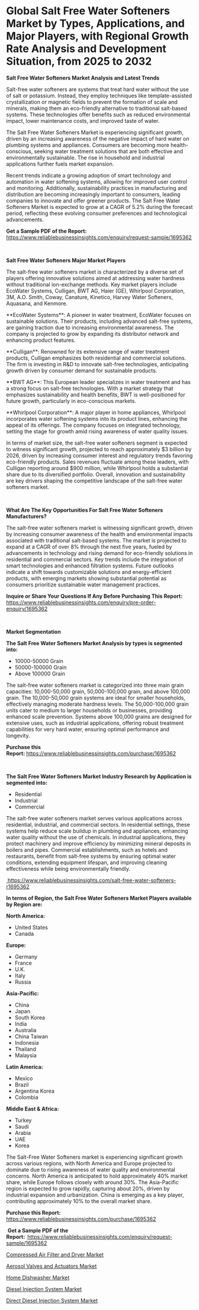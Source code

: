 <p><h1>Global Salt Free Water Softeners Market by Types, Applications, and Major Players, with Regional Growth Rate Analysis and Development Situation, from 2025 to 2032</h1></p><p><strong>Salt Free Water Softeners Market Analysis and Latest Trends</strong></p>
<p><p>Salt-free water softeners are systems that treat hard water without the use of salt or potassium. Instead, they employ techniques like template-assisted crystallization or magnetic fields to prevent the formation of scale and minerals, making them an eco-friendly alternative to traditional salt-based systems. These technologies offer benefits such as reduced environmental impact, lower maintenance costs, and improved taste of water.</p><p>The Salt Free Water Softeners Market is experiencing significant growth, driven by an increasing awareness of the negative impact of hard water on plumbing systems and appliances. Consumers are becoming more health-conscious, seeking water treatment solutions that are both effective and environmentally sustainable. The rise in household and industrial applications further fuels market expansion.</p><p>Recent trends indicate a growing adoption of smart technology and automation in water softening systems, allowing for improved user control and monitoring. Additionally, sustainability practices in manufacturing and distribution are becoming increasingly important to consumers, leading companies to innovate and offer greener products. The Salt Free Water Softeners Market is expected to grow at a CAGR of 5.2% during the forecast period, reflecting these evolving consumer preferences and technological advancements.</p></p>
<p><strong>Get a Sample PDF of the Report:&nbsp;</strong> <a href="https://www.reliablebusinessinsights.com/enquiry/request-sample/1695362?utm_campaign=112&utm_medium=2&utm_source=Github&utm_content=ia&utm_term=19022025&utm_id=salt-free-water-softeners">https://www.reliablebusinessinsights.com/enquiry/request-sample/1695362</a></p>
<p>&nbsp;</p>
<p><strong>Salt Free Water Softeners Major Market Players</strong></p>
<p><p>The salt-free water softeners market is characterized by a diverse set of players offering innovative solutions aimed at addressing water hardness without traditional ion-exchange methods. Key market players include EcoWater Systems, Culligan, BWT AG, Haier (GE), Whirlpool Corporation, 3M, A.O. Smith, Coway, Canature, Kinetico, Harvey Water Softeners, Aquasana, and Kenmore.</p><p>**EcoWater Systems**: A pioneer in water treatment, EcoWater focuses on sustainable solutions. Their products, including advanced salt-free systems, are gaining traction due to increasing environmental awareness. The company is projected to grow by expanding its distributor network and enhancing product features.</p><p>**Culligan**: Renowned for its extensive range of water treatment products, Culligan emphasizes both residential and commercial solutions. The firm is investing in R&D to innovate salt-free technologies, anticipating growth driven by consumer demand for sustainable products.</p><p>**BWT AG**: This European leader specializes in water treatment and has a strong focus on salt-free technologies. With a market strategy that emphasizes sustainability and health benefits, BWT is well-positioned for future growth, particularly in eco-conscious markets.</p><p>**Whirlpool Corporation**: A major player in home appliances, Whirlpool incorporates water softening systems into its product lines, enhancing the appeal of its offerings. The company focuses on integrated technology, setting the stage for growth amid rising awareness of water quality issues.</p><p>In terms of market size, the salt-free water softeners segment is expected to witness significant growth, projected to reach approximately $3 billion by 2026, driven by increasing consumer interest and regulatory trends favoring eco-friendly products. Sales revenues fluctuate among these leaders, with Culligan reporting around $900 million, while Whirlpool holds a substantial share due to its diversified portfolio. Overall, innovation and sustainability are key drivers shaping the competitive landscape of the salt-free water softeners market.</p></p>
<p>&nbsp;</p>
<p><strong>What Are The Key Opportunities For Salt Free Water Softeners Manufacturers?</strong></p>
<p><p>The salt-free water softeners market is witnessing significant growth, driven by increasing consumer awareness of the health and environmental impacts associated with traditional salt-based systems. The market is projected to expand at a CAGR of over 8% through the next five years, fueled by advancements in technology and rising demand for eco-friendly solutions in residential and commercial sectors. Key trends include the integration of smart technologies and enhanced filtration systems. Future outlooks indicate a shift towards customizable solutions and energy-efficient products, with emerging markets showing substantial potential as consumers prioritize sustainable water management practices.</p></p>
<p><strong>Inquire or Share Your Questions If Any Before Purchasing This Report:</strong> <a href="https://www.reliablebusinessinsights.com/enquiry/pre-order-enquiry/1695362?utm_campaign=112&utm_medium=2&utm_source=Github&utm_content=ia&utm_term=19022025&utm_id=salt-free-water-softeners">https://www.reliablebusinessinsights.com/enquiry/pre-order-enquiry/1695362</a></p>
<p>&nbsp;</p>
<p><strong>Market Segmentation</strong></p>
<p><strong>The Salt Free Water Softeners Market Analysis by types is segmented into:</strong></p>
<p><ul><li>10000-50000 Grain</li><li>50000-100000 Grain</li><li>Above 100000 Grain</li></ul></p>
<p><p>The salt-free water softeners market is categorized into three main grain capacities: 10,000-50,000 grain, 50,000-100,000 grain, and above 100,000 grain. The 10,000-50,000 grain systems are ideal for smaller households, effectively managing moderate hardness levels. The 50,000-100,000 grain units cater to medium to larger households or businesses, providing enhanced scale prevention. Systems above 100,000 grains are designed for extensive uses, such as industrial applications, offering robust treatment capabilities for very hard water, ensuring optimal performance and longevity.</p></p>
<p><strong>Purchase this Report:&nbsp;</strong><a href="https://www.reliablebusinessinsights.com/purchase/1695362?utm_campaign=112&utm_medium=2&utm_source=Github&utm_content=ia&utm_term=19022025&utm_id=salt-free-water-softeners">https://www.reliablebusinessinsights.com/purchase/1695362</a></p>
<p>&nbsp;</p>
<p><strong>The Salt Free Water Softeners Market Industry Research by Application is segmented into:</strong></p>
<p><ul><li>Residential</li><li>Industrial</li><li>Commercial</li></ul></p>
<p><p>The salt-free water softeners market serves various applications across residential, industrial, and commercial sectors. In residential settings, these systems help reduce scale buildup in plumbing and appliances, enhancing water quality without the use of chemicals. In industrial applications, they protect machinery and improve efficiency by minimizing mineral deposits in boilers and pipes. Commercial establishments, such as hotels and restaurants, benefit from salt-free systems by ensuring optimal water conditions, extending equipment lifespan, and improving cleaning effectiveness while being environmentally friendly.</p></p>
<p><a href="https://www.reliablebusinessinsights.com/salt-free-water-softeners-r1695362?utm_campaign=112&utm_medium=2&utm_source=Github&utm_content=ia&utm_term=19022025&utm_id=salt-free-water-softeners">&nbsp;https://www.reliablebusinessinsights.com/salt-free-water-softeners-r1695362</a></p>
<p><strong>In terms of Region, the Salt Free Water Softeners Market Players available by Region are:</strong></p>
<p>
    <p> <strong> North America: </strong>
        <ul>
            <li>United States</li>
            <li>Canada</li>
        </ul>
        </p> 
    <p> <strong> Europe: </strong>
        <ul>
            <li>Germany</li>
            <li>France</li>
            <li>U.K.</li>
            <li>Italy</li>
            <li>Russia</li>
        </ul>
        </p> 
    <p> <strong> Asia-Pacific: </strong>
        <ul>
            <li>China</li>
            <li>Japan</li>
            <li>South Korea</li>
            <li>India</li>
            <li>Australia</li>
            <li>China Taiwan</li>
            <li>Indonesia</li>
            <li>Thailand</li>
            <li>Malaysia</li>
        </ul>
        </p> 
    <p> <strong> Latin America: </strong>
        <ul>
            <li>Mexico</li>
            <li>Brazil</li>
            <li>Argentina Korea</li>
            <li>Colombia</li>
        </ul>
        </p> 
    <p> <strong> Middle East & Africa: </strong>
        <ul>
            <li>Turkey</li>
            <li>Saudi</li>
            <li>Arabia</li>
            <li>UAE</li>
            <li>Korea</li>
        </ul>
    </p>
    </p>
<p><p>The Salt-Free Water Softeners market is experiencing significant growth across various regions, with North America and Europe projected to dominate due to rising awareness of water quality and environmental concerns. North America is anticipated to hold approximately 40% market share, while Europe follows closely with around 30%. The Asia-Pacific region is expected to grow rapidly, capturing about 20%, driven by industrial expansion and urbanization. China is emerging as a key player, contributing approximately 10% to the overall market share.</p></p>
<p><strong>Purchase this Report: </strong><a href="https://www.reliablebusinessinsights.com/purchase/1695362?utm_campaign=112&utm_medium=2&utm_source=Github&utm_content=ia&utm_term=19022025&utm_id=salt-free-water-softeners">https://www.reliablebusinessinsights.com/purchase/1695362</a></p>
<p>&nbsp;<strong>Get a Sample PDF of the Report:&nbsp;&nbsp;</strong><a href="https://www.reliablebusinessinsights.com/enquiry/request-sample/1695362?utm_campaign=112&utm_medium=2&utm_source=Github&utm_content=ia&utm_term=19022025&utm_id=salt-free-water-softeners">https://www.reliablebusinessinsights.com/enquiry/request-sample/1695362</a></p>
<p><strong></strong></p>
<p><p><a href="https://github.com/bokerraaenc7/Market-Research-Report-List-1/blob/main/compressed-air-filter-and-dryer-market.md?utm_campaign=112&utm_medium=2&utm_source=Github&utm_content=ia&utm_term=19022025&utm_id=salt-free-water-softeners">Compressed Air Filter and Dryer Market</a></p><p><a href="https://github.com/saoneubeh8/Market-Research-Report-List-1/blob/main/aerosol-valves-and-actuators-market.md?utm_campaign=112&utm_medium=2&utm_source=Github&utm_content=ia&utm_term=19022025&utm_id=salt-free-water-softeners">Aerosol Valves and Actuators Market</a></p><p><a href="https://github.com/sharphadan/Market-Research-Report-List-1/blob/main/home-dishwasher-market.md?utm_campaign=112&utm_medium=2&utm_source=Github&utm_content=ia&utm_term=19022025&utm_id=salt-free-water-softeners">Home Dishwasher Market</a></p><p><a href="https://github.com/msiyahhonzo46/Market-Research-Report-List-1/blob/main/diesel-injection-system-market.md?utm_campaign=112&utm_medium=2&utm_source=Github&utm_content=ia&utm_term=19022025&utm_id=salt-free-water-softeners">Diesel Injection System Market</a></p><p><a href="https://github.com/anggigpps/Market-Research-Report-List-1/blob/main/direct-diesel-injection-system-market.md?utm_campaign=112&utm_medium=2&utm_source=Github&utm_content=ia&utm_term=19022025&utm_id=salt-free-water-softeners">Direct Diesel Injection System Market</a></p></p>
